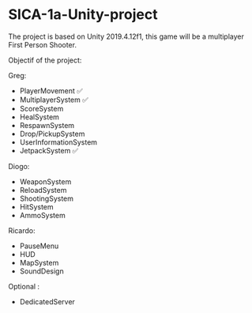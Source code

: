 # SICA-1a-Unity-project
The project is based on Unity 2019.4.12f1, this game will be a multiplayer First Person Shooter.

Objectif of the project:

Greg:
- PlayerMovement ✅
- MultiplayerSystem ✅
- ScoreSystem
- HealSystem
- RespawnSystem
- Drop/PickupSystem
- UserInformationSystem
- JetpackSystem ✅

Diogo:
- WeaponSystem
- ReloadSystem
- ShootingSystem
- HitSystem
- AmmoSystem

Ricardo:
- PauseMenu
- HUD
- MapSystem
- SoundDesign

Optional :
- DedicatedServer
